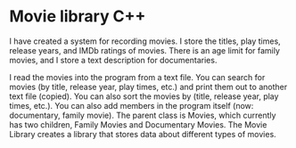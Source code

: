# Movie library C++

I have created a system for recording movies. I store the titles, play times, release years, and IMDb ratings of movies. There is an age limit for family movies, and I store a text description for documentaries.

I read the movies into the program from a text file. You can search for movies (by title, release year, play times, etc.) and print them out to another text file (copied). You can also sort the movies by (title, release year, play times, etc.). You can also add members in the program itself (now: documentary, family movie). The parent class is Movies, which currently has two children, Family Movies and Documentary Movies. The Movie Library creates a library that stores data about different types of movies.
